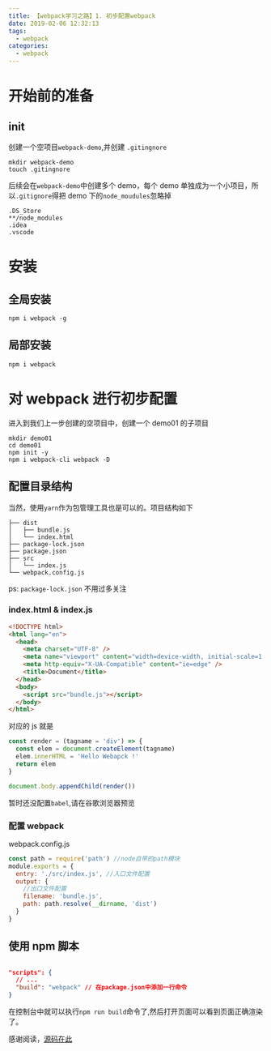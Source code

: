 ```yaml
---
title: 【webpack学习之路】1. 初步配置webpack
date: 2019-02-06 12:32:13
tags:
  - webpack
categories:
  - webpack
---
```


# 开始前的准备

## init

创建一个空项目`webpack-demo`,并创建 `.gitingnore`

```
mkdir webpack-demo
touch .gitingnore

```

后续会在`webpack-demo`中创建多个 demo，每个 demo 单独成为一个小项目，所以`.gitignore`得把 demo 下的`node_moudules`忽略掉

```ignore
.DS_Store
**/node_modules
.idea
.vscode
```

# 安装

## 全局安装

```
npm i webpack -g
```

## 局部安装

```
npm i webpack
```

# 对 webpack 进行初步配置

进入到我们上一步创建的空项目中，创建一个 demo01 的子项目

```
mkdir demo01
cd demo01
npm init -y
npm i webpack-cli webpack -D
```

## 配置目录结构

当然，使用`yarn`作为包管理工具也是可以的。项目结构如下

```
├── dist
│   ├── bundle.js
│   └── index.html
├── package-lock.json
├── package.json
├── src
│   └── index.js
└── webpack.config.js
```

ps: `package-lock.json` 不用过多关注

### index.html & index.js

```html
<!DOCTYPE html>
<html lang="en">
  <head>
    <meta charset="UTF-8" />
    <meta name="viewport" content="width=device-width, initial-scale=1.0" />
    <meta http-equiv="X-UA-Compatible" content="ie=edge" />
    <title>Document</title>
  </head>
  <body>
    <script src="bundle.js"></script>
  </body>
</html>
```

对应的 js 就是

```javascript
const render = (tagname = 'div') => {
  const elem = document.createElement(tagname)
  elem.innerHTML = 'Hello Webapck !'
  return elem
}

document.body.appendChild(render())
```

暂时还没配置`babel`,请在谷歌浏览器预览

### 配置 webpack

webpack.config.js

```js
const path = require('path') //node自带的path模块
module.exports = {
  entry: './src/index.js', //入口文件配置
  output: {
    //出口文件配置
    filename: 'bundle.js',
    path: path.resolve(__dirname, 'dist')
  }
}
```

## 使用 npm 脚本

```json

"scripts": {
  // ...
  "build": "webpack" // 在package.json中添加一行命令
}
```

在控制台中就可以执行`npm run build`命令了,然后打开页面可以看到页面正确渲染了。

感谢阅读，[源码在此](https://github.com/ch957869975/webpack-demo/tree/master/demo01)
